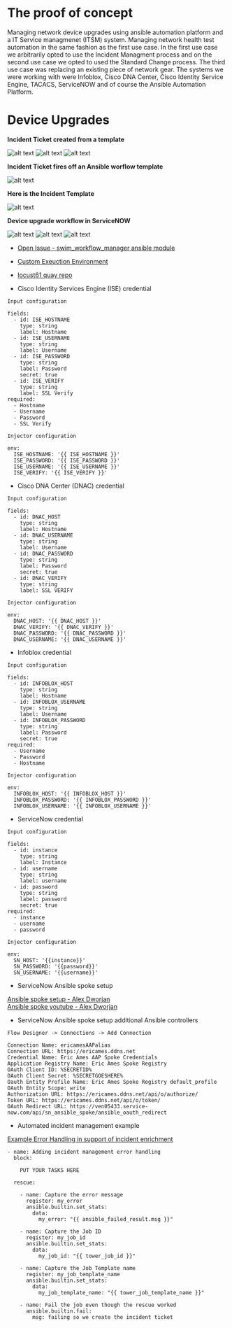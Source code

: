 The proof of concept
=========
Managing network device upgrades using ansible automation platform and a IT Service managmenet (ITSM) system.  Managing network health test automation in the same fashion as the first use case.  In the first use case we arbitrarily opted to use the Incident Managment process and on the second use case we opted to used the Standard Change process.  The third use case was replacing an existing piece of network gear.  The systems we were working with were Infoblox, Cisco DNA Center, Cisco Identity Service Engine, TACACS, ServiceNOW and of course the Ansible Automation Platform.

# Device Upgrades

**Incident Ticket created from a template**

![alt text](https://github.com/ericcames/poc_2460468.547477/blob/main/images/inc1.png "")
![alt text](https://github.com/ericcames/poc_2460468.547477/blob/main/images/inc2.png "")
![alt text](https://github.com/ericcames/poc_2460468.547477/blob/main/images/inc3.png "")

**Incident Ticket fires off an Ansible worflow template**

![alt text](https://github.com/ericcames/poc_2460468.547477/blob/main/images/incaapjob1.png "")

**Here is the Incident Template**

![alt text](https://github.com/ericcames/poc_2460468.547477/blob/main/images/DeviceUpgradeTemplate.png "")

**Device upgrade workflow in ServiceNOW**

![alt text](https://github.com/ericcames/poc_2460468.547477/blob/main/images/DeviceUpgradeTemplateFlow1.png "")
![alt text](https://github.com/ericcames/poc_2460468.547477/blob/main/images/DeviceUpgradeTemplateFlow2.png "")
![alt text](https://github.com/ericcames/poc_2460468.547477/blob/main/images/DeviceUpgradeTemplateFlow3.png "")


- [Open Issue - swim_workflow_manager ansible module](https://github.com/cisco-en-programmability/dnacenter-ansible/issues/174 "Open Issue - swim_workflow_manager ansible module")

- [Custom Exeuction Environment](https://quay.io/locust61/cisco-infoblox-ee "Custom Exeuction Environment")
- [locust61 quay repo](https://quay.io/locust61 "locust61 quay repo")

- Cisco Identity Services Engine (ISE) credential
```
Input configuration

fields:
  - id: ISE_HOSTNAME
    type: string
    label: Hostname
  - id: ISE_USERNAME
    type: string
    label: Username
  - id: ISE_PASSWORD
    type: string
    label: Password
    secret: true
  - id: ISE_VERIFY
    type: string
    label: SSL Verify
required:
  - Hostname
  - Username
  - Password
  - SSL Verify
```
```
Injector configuration

env:
  ISE_HOSTNAME: '{{ ISE_HOSTNAME }}'
  ISE_PASSWORD: '{{ ISE_PASSWORD }}'
  ISE_USERNAME: '{{ ISE_USERNAME }}'
  ISE_VERIFY: '{{ ISE_VERIFY }}'
```

- Cisco DNA Center (DNAC) credential
```
Input configuration

fields:
  - id: DNAC_HOST
    type: string
    label: Hostname
  - id: DNAC_USERNAME
    type: string
    label: Username
  - id: DNAC_PASSWORD
    type: string
    label: Password
    secret: true
  - id: DNAC_VERIFY
    type: string
    label: SSL VERIFY

```
```
Injector configuration

env:
  DNAC_HOST: '{{ DNAC_HOST }}'
  DNAC_VERIFY: '{{ DNAC_VERIFY }}'
  DNAC_PASSWORD: '{{ DNAC_PASSWORD }}'
  DNAC_USERNAME: '{{ DNAC_USERNAME }}'
```

- Infoblox credential
```
Input configuration

fields:
  - id: INFOBLOX_HOST
    type: string
    label: Hostname
  - id: INFOBLOX_USERNAME
    type: string
    label: Username
  - id: INFOBLOX_PASSWORD
    type: string
    label: Password
    secret: true
required:
  - Username
  - Password
  - Hostname
```
```
Injector configuration

env:
  INFOBLOX_HOST: '{{ INFOBLOX_HOST }}'
  INFOBLOX_PASSWORD: '{{ INFOBLOX_PASSWORD }}'
  INFOBLOX_USERNAME: '{{ INFOBLOX_USERNAME }}'
```

- ServiceNow credential
```
Input configuration

fields:
  - id: instance
    type: string
    label: Instance
  - id: username
    type: string
    label: username
  - id: password
    type: string
    label: password
    secret: true
required:
  - instance
  - username
  - password
```
```
Injector configuration

env:
  SN_HOST: '{{instance}}'
  SN_PASSWORD: '{{password}}'
  SN_USERNAME: '{{username}}'
```
- ServiceNow Ansible spoke setup

[Ansible spoke setup - Alex Dworjan](https://github.com/shadowman-lab/Ansible-SNOW/tree/master/SNOWSetup#servicenowaap-integration-instructions-using-ansible-spoke "Ansible spoke setup - Alex") <br>
[Ansible spoke youtube - Alex Dworjan](https://www.youtube.com/watch?v=DmPXiRHjgRY "Ansible spoke youtube - Alex Dworjan") <br>

- ServiceNow Ansible spoke setup additional Ansible controllers
```
Flow Designer -> Connections -> Add Connection

Connection Name: ericamesAAPalias
Connection URL: https://ericames.ddns.net
Credential Name: Eric Ames AAP Spoke Credentials
Application Registry Name: Eric Ames Spoke Registry
OAuth Client ID: %SECRETID%
OAuth Client Secret: %SECRETGOESHERE%
Oauth Entity Profile Name: Eric Ames Spoke Registry default_profile
OAuth Entity Scope: write
Authorization URL: https://ericames.ddns.net/api/o/authorize/
Token URL: https://ericames.ddns.net/api/o/token/
OAuth Redirect URL: https://ven05433.service-now.com/api/sn_ansible_spoke/ansible_oauth_redirect

```
- Automated incident management example

[Example Error Handling in support of incident enrichment](https://github.com/ericcames/aap.dailydemo.linux/blob/main/roles/instance_create_aws/tasks/main.yml "Example Error Handling") <br>

```
- name: Adding incident management error handling
  block:

    PUT YOUR TASKS HERE

  rescue:

    - name: Capture the error message
      register: my_error
      ansible.builtin.set_stats:
        data:
          my_error: "{{ ansible_failed_result.msg }}"

    - name: Capture the Job ID
      register: my_job_id
      ansible.builtin.set_stats:
        data:
          my_job_id: "{{ tower_job_id }}"

    - name: Capture the Job Template name
      register: my_job_template_name
      ansible.builtin.set_stats:
        data:
          my_job_template_name: "{{ tower_job_template_name }}"

    - name: Fail the job even though the rescue worked
      ansible.builtin.fail:
        msg: failing so we create the incident ticket
```
